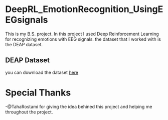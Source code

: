 # DeepRL_EmotionRecognition_UsingEEGsignals
 
 This is my B.S. project. In this project I used Deep Reinforcement Learning for recognizing emotions with EEG signals.
 the dataset that I worked with is the DEAP dataset.
 
## DEAP Dataset
you can download the dataset [here](http://www.eecs.qmul.ac.uk/mmv/datasets/deap/index.html)

# Special Thanks
-@TahaRostami for giving the idea behined this project and helping me throughout the project.